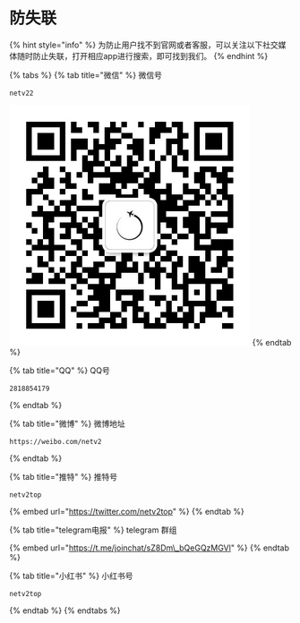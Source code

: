 # 防失联

{% hint style="info" %}
为防止用户找不到官网或者客服，可以关注以下社交媒体随时防止失联，打开相应app进行搜索，即可找到我们。
{% endhint %}

{% tabs %}
{% tab title="微信" %}
微信号

```text
netv22
```

![&#x626B;&#x7801;&#x6DFB;&#x52A0;&#x5FAE;&#x4FE1;](.gitbook/assets/a058458e9a53e5000ddd3fa091c5efa%20%283%29.jpg)
{% endtab %}

{% tab title="QQ" %}
QQ号

```text
2818854179
```
{% endtab %}

{% tab title="微博" %}
微博地址

```text
https://weibo.com/netv2
```
{% endtab %}

{% tab title="推特" %}
推特号

```text
netv2top
```

{% embed url="https://twitter.com/netv2top" %}
{% endtab %}

{% tab title="telegram电报" %}
telegram 群组

{% embed url="https://t.me/joinchat/sZ8Dm\_bQeGQzMGVl" %}
{% endtab %}

{% tab title="小红书" %}
小红书号

```text
netv2top
```
{% endtab %}
{% endtabs %}





